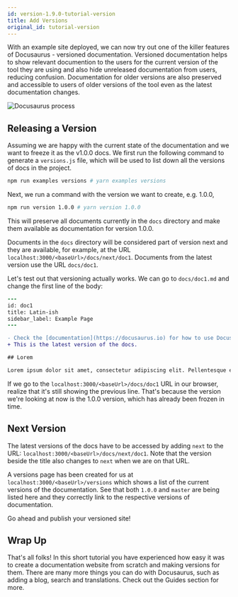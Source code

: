 ```yaml
---
id: version-1.9.0-tutorial-version
title: Add Versions
original_id: tutorial-version
---
```


With an example site deployed, we can now try out one of the killer features of Docusaurus - versioned documentation. Versioned documentation helps to show relevant documention to the users for the current version of the tool they are using and also hide unreleased documentation from users, reducing confusion. Documentation for older versions are also preserved and accessible to users of older versions of the tool even as the latest documentation changes.

<img alt="Docusaurus process" src="/img/undraw_docusaurus_process.svg" class="docImage"/>

## Releasing a Version

Assuming we are happy with the current state of the documentation and we want to freeze it as the v1.0.0 docs. We first run the following command to generate a `versions.js` file, which will be used to list down all the versions of docs in the project.

```sh
npm run examples versions # yarn examples versions
```

Next, we run a command with the version we want to create, e.g. 1.0.0,

```sh
npm run version 1.0.0 # yarn version 1.0.0
```

This will preserve all documents currently in the `docs` directory and make them available as documentation for version 1.0.0.

Documents in the `docs` directory will be considered part of version next and they are available, for example, at the URL `localhost:3000/<baseUrl>/docs/next/doc1`. Documents from the latest version use the URL `docs/doc1`.

Let's test out that versioning actually works. We can go to `docs/doc1.md` and change the first line of the body:

```diff
---
id: doc1
title: Latin-ish
sidebar_label: Example Page
---

- Check the [documentation](https://docusaurus.io) for how to use Docusaurus.
+ This is the latest version of the docs.

## Lorem

Lorem ipsum dolor sit amet, consectetur adipiscing elit. Pellentesque elementum dignissim ultricies.
```

If we go to the `localhost:3000/<baseUrl>/docs/doc1` URL in our browser, realize that it's still showing the previous line. That's because the version we're looking at now is the 1.0.0 version, which has already been frozen in time.

## Next Version

The latest versions of the docs have to be accessed by adding `next` to the URL: `localhost:3000/<baseUrl>/docs/next/doc1`. Note that the version beside the title also changes to `next` when we are on that URL.

A versions page has been created for us at `localhost:3000/<baseUrl>/versions` which shows a list of the current versions of the documentation. See that both `1.0.0` and `master` are being listed here and they correctly link to the respective versions of documentation.

Go ahead and publish your versioned site!

## Wrap Up

That's all folks! In this short tutorial you have experienced how easy it was to create a documentation website from scratch and making versions for them. There are many more things you can do with Docusaurus, such as adding a blog, search and translations. Check out the Guides section for more.
